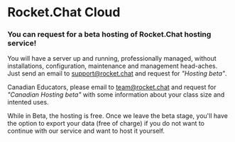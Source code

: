 # Rocket.Chat Cloud

### You can request for a beta hosting of Rocket.Chat hosting service! 

You will have a server up and running, professionally managed, without installations, configuration, maintenance and management head-aches. Just send an email to support@rocket.chat and request for _"Hosting beta"_.

Canadian Educators, please email to team@rocket.chat and request for _"Canadian Hosting beta"_ with some information about your class size and intented uses.

While in Beta, the hosting is free. Once we leave the beta stage, you'll have the option to export your data (free of charge) if you do not want to continue with our service and want to host it yourself.


